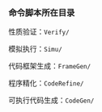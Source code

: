 ### 命令脚本所在目录

性质验证：`Verify/`

模拟执行：`Simu/`

代码框架生成：`FrameGen/`

程序精化：`CodeRefine/`

可执行代码生成：`CodeGen/`



